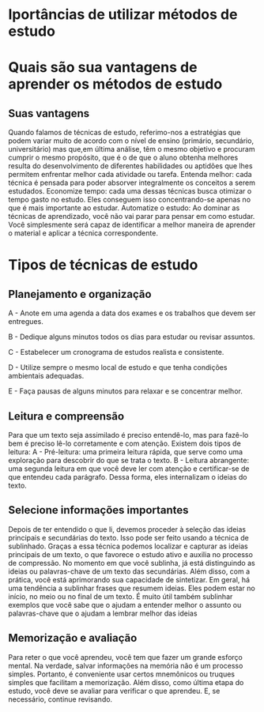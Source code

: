 <!DOCTYPE html>
<html lang="pt-br">
<head>
    <meta charset="UTF-8">
    <meta name="viewport" content="width=device-width, initial-scale=1.0">
    <title></title>
    <link rel="stylesheet"        href="style.css"
    
</head>
<body>
  <h1> Iportâncias de utilizar métodos de estudo</h1>
  <h1>Quais são sua vantagens de aprender os métodos de estudo</h1>
  <h2>Suas vantagens</h2>
<p>Quando falamos de técnicas de estudo, referimo-nos a estratégias que podem variar muito de acordo com o nível de ensino (primário, secundário, universitário)
mas que,em última análise, têm o mesmo objetivo e procuram cumprir o mesmo propósito, que é o de que o aluno obtenha melhores resulta
do desenvolvimento de diferentes habilidades ou aptidões que lhes permitem enfrentar melhor cada atividade ou tarefa.
 Entenda melhor: cada técnica é pensada para poder absorver integralmente os conceitos a serem estudados.
 Economize tempo: cada uma dessas técnicas busca otimizar o tempo gasto no estudo.
 Eles conseguem isso concentrando-se apenas no que é mais importante ao estudar.
 Automatize o estudo: Ao dominar as técnicas de aprendizado, você não vai parar para pensar em como estudar. 
 Você simplesmente será capaz de identificar a melhor maneira de aprender o material e aplicar a técnica correspondente.<p/>
<h1>Tipos de técnicas de estudo</h1>

<h2>Planejamento e organização</h2>
<p>A - Anote em uma agenda a data dos exames e os trabalhos que devem ser entregues.

B - Dedique alguns minutos todos os dias para estudar ou revisar assuntos.

C - Estabelecer um cronograma de estudos realista e consistente.

D - Utilize sempre o mesmo local de estudo e que tenha condições ambientais adequadas.

E - Faça pausas de alguns minutos para relaxar e se concentrar melhor.<p>

<h2>Leitura e compreensão</h2>
<p>Para que um texto seja assimilado é preciso entendê-lo, mas para fazê-lo bem é preciso lê-lo corretamente e com atenção.
Existem dois tipos de leitura:
A - Pré-leitura: uma primeira leitura rápida, que serve como uma exploração para descobrir do que se trata o texto.
B - Leitura abrangente: uma segunda leitura em que você deve ler com atenção e certificar-se de que entendeu cada parágrafo.
Dessa forma, eles internalizam o
ideias do texto.<p>

<h2> Selecione informações importantes</h2>
<p>Depois de ter entendido o que li, devemos proceder à seleção das ideias principais e secundárias do texto. 
Isso pode ser feito usando a técnica de sublinhado. Graças a essa técnica podemos localizar e capturar as ideias principais de um texto, 
o que favorece o estudo ativo e auxilia no processo de compressão.
No momento em que você sublinha, já está distinguindo as ideias ou palavras-chave de um texto das secundárias. 
Além disso, com a prática, você está aprimorando sua capacidade de sintetizar.
Em geral, há uma tendência a sublinhar frases que resumem ideias. Eles podem estar no início, no meio ou no final de um texto.
É muito útil também sublinhar exemplos que você sabe que o ajudam a entender melhor o assunto ou palavras-chave que o ajudam a 
lembrar melhor das ideias<p>

<h2> Memorização e avaliação</h2>
<p>Para reter o que você aprendeu, você tem que fazer um grande esforço mental. 
Na verdade, salvar informações na memória não é um processo simples. Portanto, é conveniente usar certos mnemônicos ou truques
simples que facilitam a memorização.
Além disso, como última etapa do estudo, você deve se avaliar para verificar o que aprendeu. E, se necessário, continue revisando.<p>

